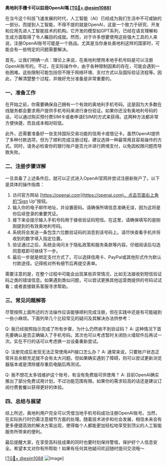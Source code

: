 **奥地利手機卡可以註冊OpenAI嗎 [[TG💪+ @esim1088](https://t.me/s/esim1088)]**

在当今这个科技飞速发展的时代，人工智能（AI）已经成为我们生活中不可或缺的一部分。而提到人工智能，不得不提的就是OpenAI，这是一个致力于研究、开发和应用先进人工智能技术的机构。它开发的模型如GPT系列，已经在语言理解和生成方面取得了令人瞩目的成就。然而，对于许多想要使用这些强大工具的人来说，注册OpenAI账号可能是一个挑战。尤其是当你身处奥地利这样的国家时，可能会有一些特定的问题需要解决。

首先，让我们明确一点：理论上来说，在奥地利使用本地手机号码是可以注册OpenAI账号的。不过，在实际操作中，由于各种限制因素的存在，可能会遇到一些困难。这些限制可能包括但不限于网络环境、支付方式以及国际验证流程等。因此，了解清楚整个过程，并做好充分准备是非常重要的。

### 一、准备工作

在开始之前，你需要确保自己拥有一个有效的奥地利手机号码。这是因为大多数在线服务都会要求用户提供手机号码来进行身份验证。如果你还没有奥地利号码的话，可以通过购买预付费SIM卡或者申请ESIM的方式来获得。这两种方法都非常方便快捷，而且成本相对较低。

此外，还需要准备好一张支持国际交易功能的信用卡或借记卡。虽然OpenAI提供了多种付款选项，但为了顺利完成注册过程，建议选择一种最常用且容易操作的方式。同时，请务必检查你的银行账户是否允许进行跨境支付，以免因权限问题而导致失败。

### 二、注册步骤详解

一旦具备了上述条件后，就可以正式进入OpenAI官网并尝试注册新账户了。以下是具体的操作指南：

1. 访问官方网站 [https://openai.com](https://openai.com)，点击页面右上角的“Sign Up”按钮。
2. 输入你的电子邮件地址，并设置密码。请确保所填信息准确无误，因为这将是你后续登录的重要凭证。
3. 接下来会提示输入手机号码用于接收验证码短信。在这里，请确保填写的是刚刚提到的有效奥地利号码。
4. 系统将会发送一条包含六位数验证码的消息到该号码上。请尽快查看手机并将收到的数字填入指定位置。
5. 验证通过之后，系统会询问关于隐私政策和服务条款等内容。仔细阅读后勾选同意框即可继续下一步。
6. 最后一步就是绑定支付方式了。可以选择信用卡、PayPal或其他形式作为默认付款途径。记得核对所有细节后再提交表单。

需要注意的是，在整个过程中可能会出现某些异常情况，比如无法接收到短信验证码之类的错误信息。如果遇到类似问题，可以尝试更换其他运营商提供的号码试试看；或者直接联系客服寻求帮助。

### 三、常见问题解答

尽管按照上面所述的方法操作应该能够顺利完成注册，但在实践中还是有可能碰到一些小麻烦。下面列举几个比较常见的疑问及其解决办法供参考：

Q: 我已经按照指示完成了所有步骤，为什么仍然收不到验证码？
A: 这种情况下首先要确认是否正确输入了手机号码。其次也可以考虑暂时关闭防火墙软件后再试一次。实在不行的话可以考虑换一台设备重新尝试。

Q: 注册完成后发现无法正常使用API接口怎么办？
A: 通常来说，只要账户状态正常并且余额充足就不会有太大问题。但如果确实遇到了障碍，则可以尝试更新浏览器版本或是清除缓存重启电脑后再测试。

Q: 我不想花太多钱维护这个账号，有没有免费版可供使用？
A: 目前OpenAI确实推出了部分免费试用计划，不过功能范围有限。如果你的需求较高的话还是建议订阅付费套餐以获得更好的体验。

### 四、总结与展望

综上所述，奥地利用户完全可以凭借当地手机号码成功注册OpenAI账号。当然，在实际执行时仍需注意细节方面的处理。随着技术进步和社会发展，相信未来会有更多便捷高效的解决方案出现，使得每个人都能更加轻松地享受到顶尖的人工智能服务所带来的便利。

最后提醒大家，在享受高科技成果的同时也要时刻保持警惕，保护好个人信息安全。希望本文对你有所帮助！如果有任何其他疑问欢迎随时提问交流哦～ 

[[TG💪+ @esim1088](https://t.me/s/esim1088) ![Image](https://i.postimg.cc/4NQfJmqS/Snipaste-2025-05-13-00-14-12.png)]